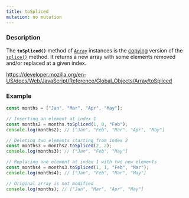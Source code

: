 ```yaml
---
title: toSpliced
mutation: no mutation
---
```


### Description

The <strong><code>toSpliced()</code></strong> method of <a href="https://developer.mozilla.org/en-US/docs/Web/JavaScript/Reference/Global_Objects/Array"><code>Array</code></a> instances is the <a href="https://developer.mozilla.org/en-US/docs/Web/JavaScript/Reference/Global_Objects/Array#copying_methods_and_mutating_methods">copying</a> version of the <a href="https://developer.mozilla.org/en-US/docs/Web/JavaScript/Reference/Global_Objects/Array/splice"><code>splice()</code></a> method. It returns a new array with some elements removed and/or replaced at a given index.

<a href="https://developer.mozilla.org/en-US/docs/Web/JavaScript/Reference/Global_Objects/Array/toSpliced">https://developer.mozilla.org/en-US/docs/Web/JavaScript/Reference/Global_Objects/Array/toSpliced</a>

### Example

```javascript
const months = ["Jan", "Mar", "Apr", "May"];

// Inserting an element at index 1
const months2 = months.toSpliced(1, 0, "Feb");
console.log(months2); // ["Jan", "Feb", "Mar", "Apr", "May"]

// Deleting two elements starting from index 2
const months3 = months2.toSpliced(2, 2);
console.log(months3); // ["Jan", "Feb", "May"]

// Replacing one element at index 1 with two new elements
const months4 = months3.toSpliced(1, 1, "Feb", "Mar");
console.log(months4); // ["Jan", "Feb", "Mar", "May"]

// Original array is not modified
console.log(months); // ["Jan", "Mar", "Apr", "May"]
```
